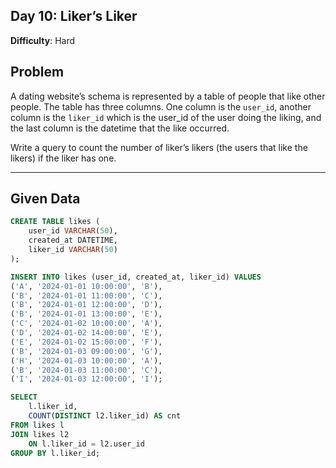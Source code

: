 
## Day 10: Liker’s Liker
**Difficulty**: Hard

## Problem

A dating website’s schema is represented by a table of people that like other people. The table has three columns. One column is the `user_id`, another column is the `liker_id` which is the user_id of the user doing the liking, and the last column is the datetime that the like occurred.

Write a query to count the number of liker’s likers (the users that like the likers) if the liker has one.

---

## Given Data

```sql
CREATE TABLE likes (
    user_id VARCHAR(50),
    created_at DATETIME,
    liker_id VARCHAR(50)
);

INSERT INTO likes (user_id, created_at, liker_id) VALUES
('A', '2024-01-01 10:00:00', 'B'),
('B', '2024-01-01 11:00:00', 'C'),
('B', '2024-01-01 12:00:00', 'D'),
('B', '2024-01-01 13:00:00', 'E'),
('C', '2024-01-02 10:00:00', 'A'),
('D', '2024-01-02 14:00:00', 'E'),
('E', '2024-01-02 15:00:00', 'F'),
('B', '2024-01-03 09:00:00', 'G'),
('H', '2024-01-03 10:00:00', 'A'),
('B', '2024-01-03 11:00:00', 'C'),
('I', '2024-01-03 12:00:00', 'I');

SELECT 
    l.liker_id,
    COUNT(DISTINCT l2.liker_id) AS cnt 
FROM likes l                                  
JOIN likes l2 
    ON l.liker_id = l2.user_id
GROUP BY l.liker_id;

